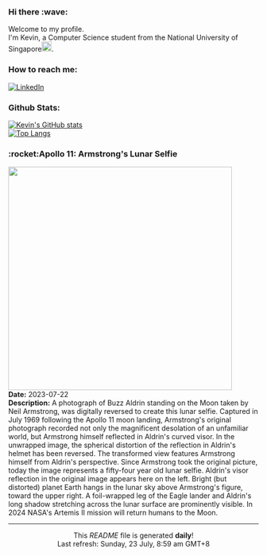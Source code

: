 <h3>Hi there :wave:</h3>

Welcome to my profile.   
I'm Kevin, a Computer Science student from the National University of Singapore<img src="https://img.icons8.com/color/96/000000/singapore-circular.png" width="20px"/>.</p>

<h3>How to reach me: </h3>
<a href="https://www.linkedin.com/in/kevin-foong/"><img alt="LinkedIn" src="https://img.shields.io/badge/linkedin-%230077B5.svg?&style=for-the-badge&logo=linkedin&logoColor=white" /></a> 

<h3>Github Stats: </h3> 

[![Kevin's GitHub stats](https://github-readme-stats.vercel.app/api?username=kevin9foong&theme=tokyonight)](https://github.com/anuraghazra/github-readme-stats) <br/>
[![Top Langs](https://github-readme-stats.vercel.app/api/top-langs/?username=kevin9foong&layout=compact&theme=tokyonight)](https://github.com/anuraghazra/github-readme-stats)

<h3>:rocket:Apollo 11: Armstrong&#39;s Lunar Selfie</h3> 
<img width="450" src="https:&#x2F;&#x2F;apod.nasa.gov&#x2F;apod&#x2F;image&#x2F;2307&#x2F;AldrinVisor_Apollo11_4096.jpg" /><br/>
<b>Date:</b> 2023-07-22<br/>
<b>Description:</b> A photograph of Buzz Aldrin standing on the Moon taken by Neil Armstrong, was digitally reversed to create this lunar selfie. Captured in July 1969 following the Apollo 11 moon landing, Armstrong&#39;s original photograph recorded not only the magnificent desolation of an unfamiliar world, but Armstrong himself reflected in Aldrin&#39;s curved visor.  In the unwrapped image, the spherical distortion of the reflection in Aldrin&#39;s helmet has been reversed.  The transformed view features Armstrong himself from Aldrin&#39;s perspective. Since Armstrong took the original picture, today the image represents a fifty-four year old lunar selfie.  Aldrin&#39;s visor reflection in the original image appears here on the left. Bright (but distorted) planet Earth hangs in the lunar sky above Armstrong&#39;s figure, toward the upper right. A foil-wrapped leg of the Eagle lander and Aldrin&#39;s long shadow stretching across the lunar surface are prominently visible.  In 2024 NASA&#39;s Artemis II mission will return humans to the Moon.<br/>

------------
<p align="center">This <i>README</i> file is generated <b>daily</b>!</br>
Last refresh: Sunday, 23 July, 8:59 am GMT+8<br />